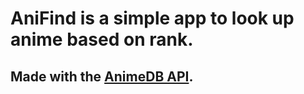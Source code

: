 # AniFind is a simple app to look up anime based on rank.
## Made with the [AnimeDB API](https://rapidapi.com/brian.rofiq/api/anime-db).
